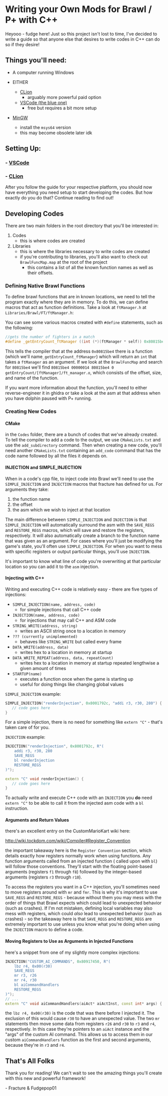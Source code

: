 # Writing your Own Mods for Brawl / P+ with C++

Heyooo - fudge here! Just so this project isn't lost to time, I've decided to write a guide so that anyone else that desires to write codes in C++ can do so if they desire!

## Things you'll need:

- A computer running Windows
- EITHER
  - [CLion](https://www.jetbrains.com/clion/)
    - arguably more powerful paid option
  - [VSCode (the blue one)](https://code.visualstudio.com/)
    - free but requires a bit more setup

- [MinGW](https://osdn.net/projects/mingw/releases/)
  - install the `msys64` version
  - this may become obsolete later idk

## Setting Up:

### - [VSCode](./Setup/VSCode.md)

### - [CLion](./Setup/CLion.md)

After you follow the guide for your respective platform, you should now have everything you need setup to start developing the codes. But how exactly do you do that? Continue reading to find out!

## Developing Codes

There are two main folders in the root directory that you'll be interested in:

1. Codes
   - this is where codes are created
2. Libraries
   -  this is where the libraries necessary to write codes are created
   -  if you're contributing to libraries, you'll also want to check out `BrawlFuncMap.map` at the root of the project
      -  this contains a list of all the known function names as well as their offsets.

### Defining Native Brawl Functions

To define brawl functions that are in known locations, we need to tell the program exactly where they are in memory. To do this, we can define macros that act as function definitions. Take a look at `ftManager.h` at `Libraries/Brawl/FT/ftManager.h`:

You can see some various macros created with `#define` statements, such as the following:

```c++
//gets the number of fighters in a match
#define _getEntryCount_ftManager ((int (*)(ftManager * self)) 0x80815be4)
```

This tells the compiler that at the address `0x80815be4` there is a function (which we'll name`_getEntryCount_ftManager`) which will return an `int` that takes a `ftManager` as an argument. If we look at the `BrawlFuncMap` and search for `80815be4` we'll find `80815be4 00000014 80815be4 0 getEntryCount/[ftManager]/ft_manager.o`, which consists of the offset, size, and name of the function.

If you want more information about the function, you'll need to either reverse-engineer it in ghidra or take a look at the asm at that address when you have dolphin paused with P+ running.

### Creating New Codes

#### CMake

in the `Codes` folder, there are a bunch of codes that we've already created. To tell the compiler to add a code to the output, we use `CMakeLists.txt` and use the `add_subdirectory` command. Then when creating a new code, you'll need another `CMakeLists.txt` containing an `add_code` command that has the code name followed by all the files it depends on.

#### INJECTION and SIMPLE_INJECTION

When in a code's cpp file, to inject code into Brawl we'll need to use the `SIMPLE_INJECTION` and `INJECTION` macros that fracture has defined for us. For arguments they take:

1. the function name
2. the offset
3. the asm which we wish to inject at that location

The main difference between `SIMPLE_INJECTION` and `INJECTION` is that `SIMPLE_INJECTION` will automatically surround the asm with the `SAVE_REGS` and `RESTORE_REGS` macros, which will save and restore the registers, respectively. It will also automatically create a branch to the function name that was given as an argument. For cases where you'll just be modifying the game's state, you'll often use `SIMPLE_INJECTION`. For when you want to mess with specific registers or output particular things, you'll use `INJECTION`.

It's important to know what line of code you're overwriting at that particular location so you can add it to the `asm` injection.

#### Injecting with C++

Writing and executing C++ code is relatively easy - there are five types of injections:

- `SIMPLE_INJECTION(name, address, code)`
  - for simple injections that call C++ code
- `INJECTION(name, address, code)`
  - for injections that may call C++ and ASM code
- `STRING_WRITE(address, string)`
  - writes an ASCII string once to a location in memory
- `??? (currently unimplemented)`
  - behaves like `STRING_WRITE` but called every frame
- `DATA_WRITE(address, data)`
  - writes hex to a location in memory at startup
- `DATA_WRITE_REPEAT(address, data, repeatCount)`
  - writes hex to a location in memory at startup repeated lengthwise a given amount of times
- `STARTUP(name)`
  - executes a function once when the game is starting up
  - useful for doing things like changing global values

`SIMPLE_INJECTION` example:

```c++
SIMPLE_INJECTION("renderInjection", 0x8001792c, "addi r3, r30, 280") {
   // code goes here
}
```

For a simple injection, there is no need for something like `extern "C"` - that's taken care of for you.

`INJECTION` example:

```c++
INJECTION("renderInjection", 0x8001792c, R"(
	addi r3, r30, 280
	SAVE_REGS
	bl renderInjection
	RESTORE_REGS
)");

extern "C" void renderInjection() {
   // code goes here
}
```

To actually write and execute C++ code with an `INJECTION` you **do** need `extern "C"` to be able to call it from the injected asm code with a `bl` instruction.

#### Arguments and Return Values

there's an excellent entry on the CustomMarioKart wiki here:

http://wiki.tockdom.com/wiki/Compiler#Register_Convention

the important takeaway here is the `Register Convention` section, which details exactly how registers normally work when using functions. Any function arguments called from an injected function ( called upon with `bl`) will follow those conventions. They'll start with the floating point-based arguments (registers `f1` through `f8`) followed by the integer-based arguments (registers `r3` through `r10`).

To access the registers you want in a C++ injection, you'll sometimes need to move registers around with `mr` and `fmr`. This is why it's important to use `SAVE_REGS` and `RESTORE_REGS` - because without them you may mess with the order of things that Brawl expects which could lead to unexpected behavior (such as crashes). If I'm not mistaken, defining local variables may also mess with registers, which could *also* lead to unexpected behavior (such as crashes) - so the takeaway here is that `SAVE_REGS` and `RESTORE_REGS` are extremely important to use unless you know what you're doing when using the `INJECTION` macro to define a code.

#### Moving Registers to Use as Arguments in Injected Functions

here's a snippet from one of my slightly more complex injections:

```c++
INJECTION("CUSTOM_AI_COMMANDS", 0x80917450, R"(
    lbz r4, 0x00(r30)
    SAVE_REGS
    mr r3, r26
    mr r4, r30
    bl aiCommandHandlers
    RESTORE_REGS
)");
// ...
extern "C" void aiCommandHandlers(aiAct* aiActInst, const int* args) { ... }
```

the `lbz r4, 0x00(r30)` is the code that was there before I injected it. The exclusion of this would cause `r30` to have an unexpected value. The two `mr` statements then move some data from registers `r26` and `r30` to `r3` and `r4`, respectively. In this case they're pointers to an `aiAct` instance and the "args" of the custom AI command. This allows us to access them in our custom `aiCommandHandlers` function as the first and second arguments, because they're in `r3` and `r4`.

## That's All Folks

Thank you for reading! We can't wait to see the amazing things you'll create with this new and powerful framework!

\- Fracture & Fudgepop01
